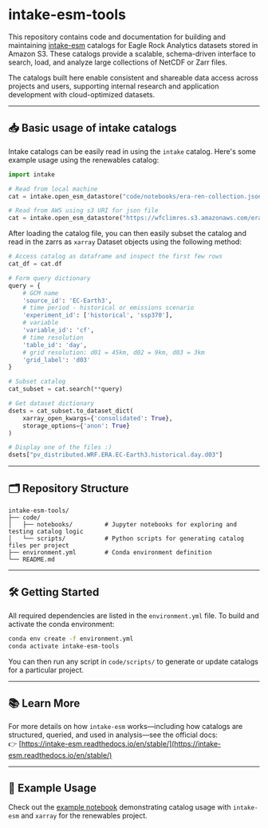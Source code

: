 # intake-esm-tools

This repository contains code and documentation for building and maintaining [intake-esm](https://intake-esm.readthedocs.io/en/stable/) catalogs for Eagle Rock Analytics datasets stored in Amazon S3. These catalogs provide a scalable, schema-driven interface to search, load, and analyze large collections of NetCDF or Zarr files.

The catalogs built here enable consistent and shareable data access across projects and users, supporting internal research and application development with cloud-optimized datasets.


--- 

## 📥 Basic usage of intake catalogs 
Intake catalogs can be easily read in using the `intake` catalog. Here's some example usage using the renewables catalog: 
```python
import intake

# Read from local machine
cat = intake.open_esm_datastore("code/notebooks/era-ren-collection.json")

# Read from AWS using s3 URI for json file 
cat = intake.open_esm_datastore("https://wfclimres.s3.amazonaws.com/era/era-ren-collection.json")
```

After loading the catalog file, you can then easily subset the catalog and read in the zarrs as `xarray` Dataset objects using the following method: 

```python
# Access catalog as dataframe and inspect the first few rows
cat_df = cat.df

# Form query dictionary
query = {
    # GCM name
    'source_id': 'EC-Earth3',
    # time period - historical or emissions scenario
    'experiment_id': ['historical', 'ssp370'],
    # variable
    'variable_id': 'cf',
    # time resolution 
    'table_id': 'day',
    # grid resolution: d01 = 45km, d02 = 9km, d03 = 3km
    'grid_label': 'd03'
}

# Subset catalog 
cat_subset = cat.search(**query)

# Get dataset dictionary 
dsets = cat_subset.to_dataset_dict(
    xarray_open_kwargs={'consolidated': True},
    storage_options={'anon': True}
)

# Display one of the files :) 
dsets["pv_distributed.WRF.ERA.EC-Earth3.historical.day.d03"]
```

---

## 🗂️ Repository Structure

```
intake-esm-tools/
├── code/
│   ├── notebooks/         # Jupyter notebooks for exploring and testing catalog logic
│   └── scripts/           # Python scripts for generating catalog files per project
├── environment.yml        # Conda environment definition
└── README.md
```

---

## 🛠️ Getting Started

All required dependencies are listed in the `environment.yml` file. To build and activate the conda environment:

```bash
conda env create -f environment.yml
conda activate intake-esm-tools
```

You can then run any script in `code/scripts/` to generate or update catalogs for a particular project.

---

## 📚 Learn More

For more details on how `intake-esm` works—including how catalogs are structured, queried, and used in analysis—see the official docs:  
👉 [https://intake-esm.readthedocs.io/en/stable/](https://intake-esm.readthedocs.io/en/stable/)

---

## 🔧 Example Usage

Check out the [example notebook](https://github.com/Eagle-Rock-Analytics/intake-esm-tools/blob/main/code/notebooks/build_catalog_guide.ipynb) demonstrating catalog usage with `intake-esm` and `xarray` for the renewables project.
